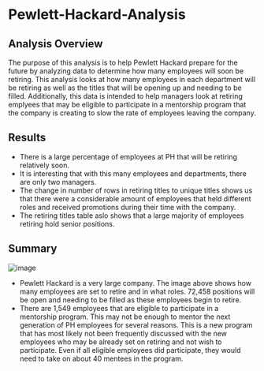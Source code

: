 # Pewlett-Hackard-Analysis
## Analysis Overview
The purpose of this analysis is to help Pewlett Hackard prepare for the future by analyzing data to determine how many employees will soon be retiring. This analysis looks at how many employees in each department will be retiring as well as the titles that will be opening up and needing to be filled. Additionally, this data is intended to help managers look at retiring emplyees that may be eligible to participate in a mentorship program that the company is creating to slow the rate of employees leaving the company.
## Results
- There is a large percentage of employees at PH that will be retiring relatively soon.
- It is interesting that with this many employees and departments, there are only two managers. 
- The change in number of rows in retiring titles to unique titles shows us that there were a considerable amount of employees that held different roles and received promotions during their time with the company.
- The retiring titles table aslo shows that a large majority of employees retiring hold senior positions. 
## Summary
![image](https://user-images.githubusercontent.com/102090016/169180744-7b537d37-6bd8-48cd-89e5-091a97d2e367.png)

- Pewlett Hackard is a very large company. The image above shows how many employees are set to retire and in what roles. 72,458 positions will be open and needing to be filled as these employees begin to retire.
- There are 1,549 employees that are eligible to participate in a mentorship program. This may not be enough to mentor the next generation of PH employees for several reasons. This is a new program that has most likely not been frequently discussed with the new employees who may be already set on retiring and not wish to participate. Even if all eligible employees did participate, they would need to take on about 40 mentees in the program.
